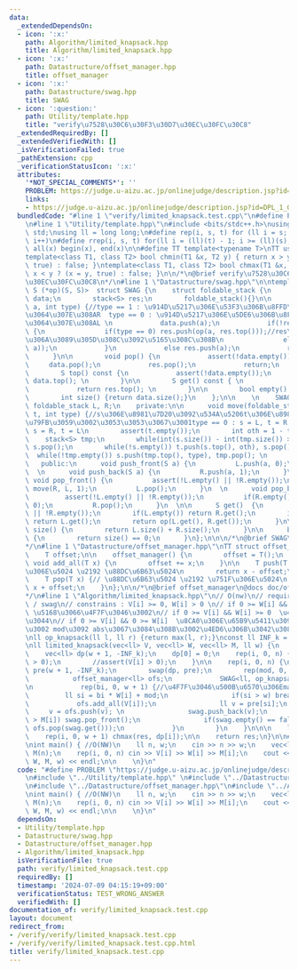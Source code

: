 ```yaml
---
data:
  _extendedDependsOn:
  - icon: ':x:'
    path: Algorithm/limited_knapsack.hpp
    title: Algorithm/limited_knapsack.hpp
  - icon: ':x:'
    path: Datastructure/offset_manager.hpp
    title: offset_manager
  - icon: ':x:'
    path: Datastructure/swag.hpp
    title: SWAG
  - icon: ':question:'
    path: Utility/template.hpp
    title: "verify\u7528\u30C6\u30F3\u30D7\u30EC\u30FC\u30C8"
  _extendedRequiredBy: []
  _extendedVerifiedWith: []
  _isVerificationFailed: true
  _pathExtension: cpp
  _verificationStatusIcon: ':x:'
  attributes:
    '*NOT_SPECIAL_COMMENTS*': ''
    PROBLEM: https://judge.u-aizu.ac.jp/onlinejudge/description.jsp?id=DPL_1_G&lang=jp
    links:
    - https://judge.u-aizu.ac.jp/onlinejudge/description.jsp?id=DPL_1_G&lang=jp
  bundledCode: "#line 1 \"verify/limited_knapsack.test.cpp\"\n#define PROBLEM \"https://judge.u-aizu.ac.jp/onlinejudge/description.jsp?id=DPL_1_G&lang=jp\"\
    \n#line 1 \"Utility/template.hpp\"\n#include <bits/stdc++.h>\nusing namespace\
    \ std;\nusing ll = long long;\n#define rep(i, s, t) for (ll i = s; i < (ll)(t);\
    \ i++)\n#define rrep(i, s, t) for(ll i = (ll)(t) - 1; i >= (ll)(s); i--)\n#define\
    \ all(x) begin(x), end(x)\n\n#define TT template<typename T>\nTT using vec = vector<T>;\n\
    template<class T1, class T2> bool chmin(T1 &x, T2 y) { return x > y ? (x = y,\
    \ true) : false; }\ntemplate<class T1, class T2> bool chmax(T1 &x, T2 y) { return\
    \ x < y ? (x = y, true) : false; }\n\n/*\n@brief verify\u7528\u30C6\u30F3\u30D7\
    \u30EC\u30FC\u30C8\n*/\n#line 1 \"Datastructure/swag.hpp\"\n\ntemplate<class S,\
    \ S (*op)(S, S)>  struct SWAG {\n    struct foldable_stack {\n        stack<S>\
    \ data;\n        stack<S> res;\n        foldable_stack(){}\n\n        void push(S\
    \ a, int type) {//type == 1 : \u914D\u5217\u306E\u53F3\u306B\u8FFD\u52A0\u3001\
    \u3064\u307E\u308AR  type == 0 : \u914D\u5217\u306E\u5DE6\u306B\u8FFD\u52A0\u3001\
    \u3064\u307E\u308AL \n            data.push(a);\n            if(!res.empty())\
    \ {\n               if(type == 0) res.push(op(a, res.top()));//res\u304C\u7A7A\
    \u306A\u3089\u305D\u308C\u3092\u5165\u308C\u308B\n               else res.push(op(res.top(),\
    \ a));\n            }\n            else res.push(a);\n            return;\n  \
    \      }\n\n        void pop() {\n            assert(!data.empty());\n       \
    \     data.pop();\n            res.pop();\n            return;\n        }\n\n\
    \        S top() const {\n            assert(!data.empty());\n            return\
    \ data.top(); \n        }\n\n        S get() const { \n            assert(!data.empty());\n\
    \            return res.top(); \n        }\n\n        bool empty() {return data.empty();}\n\
    \        int size() {return data.size();}\n    };\n\n    \n    SWAG() {}\n   \
    \ foldable_stack L, R;\n    private:\n\n      void move(foldable_stack& s, foldable_stack&\
    \ t, int type) {//s\u306E\u8981\u7D20\u3092\u534A\u5206t\u306E\u8981\u7D20\u306B\
    \u79FB\u3059\u3002\u3053\u3053\u3067\u3001type == 0 : s = L, t = R  type == 1\
    \ s = R, t = L\n        assert(t.empty());\n        int oth = 1 - type;\n    \
    \    stack<S> tmp;\n        while(int(s.size()) - int(tmp.size()) > 1) tmp.push(s.top()),\
    \ s.pop();\n        while(!s.empty()) t.push(s.top(), oth), s.pop(); \n      \
    \  while(!tmp.empty()) s.push(tmp.top(), type), tmp.pop(); \n      }\n    \n \
    \   public:\n      void push_front(S a) {\n          L.push(a, 0);\n      }\n\
    \  \n      void push_back(S a) {\n          R.push(a, 1);\n      }\n  \n     \
    \ void pop_front() {\n          assert(!L.empty() || !R.empty());\n          if(L.empty())\
    \ move(R, L, 1);\n          L.pop();\n      }\n  \n      void pop_back() {\n \
    \         assert(!L.empty() || !R.empty());\n          if(R.empty()) move(L, R,\
    \ 0);\n          R.pop();\n      }\n  \n\n      S get()  {\n        assert(!L.empty()\
    \ || !R.empty());\n        if(L.empty()) return R.get();\n        if(R.empty())\
    \ return L.get();\n        return op(L.get(), R.get());\n      }\n\n      int\
    \ size() {\n        return L.size() + R.size();\n      }\n\n      bool empty()\
    \ {\n        return size() == 0;\n      }\n};\n\n\n/*\n@brief SWAG\n@docs doc/swag.md\n\
    */\n#line 1 \"Datastructure/offset_manager.hpp\"\nTT struct offset_manager {\n\
    \    T offset;\n\n    offset_manager() {\n        offset = T();\n    }\n\n   \
    \ void add_all(T x) {\n        offset += x;\n    }\n\n    T push(T x) {// \u751F\
    \u306E\u5024 \u2192 \u88DC\u6B63\u5024\n        return x - offset;\n    }\n\n\
    \    T pop(T x) {// \u88DC\u6B63\u5024 \u2192 \u751F\u306E\u5024\n        return\
    \ x + offset;\n    }\n};\n\n/*\n@brief offset_manager\n@docs doc/offset_manager.md\n\
    */\n#line 1 \"Algorithm/limited_knapsack.hpp\"\n// O(nw)\n// require : offset_manager\
    \ / swag\n// constrains : V[i] >= 0, W[i] > 0 \n// if 0 >= W[i] && V[i] >= 0 \
    \ \u5168\u3066\u4F7F\u3046\u3002\n// if 0 >= V[i] && W[i] >= 0  \u4F7F\u308F\u306A\
    \u3044\n// if 0 >= V[i] && 0 >= W[i]  \u8CA0\u306E\u65B9\u5411\u3092\u6301\u3064\
    \u3002 mod\u3092 abs\u3067\u3084\u308B\u3002\u4ED6\u306B\u3042\u308B\uFF1F\n\n\
    \nll op_knapsack(ll l, ll r) {return max(l, r);}\nconst ll INF_k = 1001001001001001001;\n\
    \nll limited_knapsack(vec<ll> V, vec<ll> W, vec<ll> M, ll w) {\n    int n = V.size();\n\
    \    vec<ll> dp(w + 1, -INF_k);\n    dp[0] = 0;\n    rep(i, 0, n) {\n        assert(W[i]\
    \ > 0);\n        //assert(V[i] > 0);\n    }\n\n    rep(i, 0, n) {\n        vec<ll>\
    \ pre(w + 1, -INF_k);\n        swap(dp, pre);\n        rep(mod, 0, W[i]) {\n \
    \           offset_manager<ll> ofs;\n            SWAG<ll, op_knapsack> swag; \n\
    \n            rep(bi, 0, w + 1) {//\u4F7F\u3046\u500B\u6570\u306Emax\n       \
    \         ll si = bi * W[i] + mod;\n                if(si > w) break;\n\n    \
    \            ofs.add_all(V[i]);\n                ll v = pre[si];\n           \
    \     v = ofs.push(v); \n                swag.push_back(v);\n                if(bi\
    \ > M[i]) swag.pop_front();\n                if(swag.empty() == false) chmax(dp[si],\
    \ ofs.pop(swag.get()));\n            }\n        }\n    }\n\n\n    ll res = -1;\n\
    \    rep(i, 0, w + 1) chmax(res, dp[i]);\n\n    return res;\n}\n\n#line 6 \"verify/limited_knapsack.test.cpp\"\
    \nint main() { //O(NW)\n    ll n, w;\n    cin >> n >> w;\n    vec<ll> V(n), W(n),\
    \ M(n);\n    rep(i, 0, n) cin >> V[i] >> W[i] >> M[i];\n    cout << limited_knapsack(V,\
    \ W, M, w) << endl;\n\n    \n}\n"
  code: "#define PROBLEM \"https://judge.u-aizu.ac.jp/onlinejudge/description.jsp?id=DPL_1_G&lang=jp\"\
    \n#include \"../Utility/template.hpp\" \n#include \"../Datastructure/swag.hpp\"\
    \n#include \"../Datastructure/offset_manager.hpp\"\n#include \"../Algorithm/limited_knapsack.hpp\"\
    \nint main() { //O(NW)\n    ll n, w;\n    cin >> n >> w;\n    vec<ll> V(n), W(n),\
    \ M(n);\n    rep(i, 0, n) cin >> V[i] >> W[i] >> M[i];\n    cout << limited_knapsack(V,\
    \ W, M, w) << endl;\n\n    \n}\n"
  dependsOn:
  - Utility/template.hpp
  - Datastructure/swag.hpp
  - Datastructure/offset_manager.hpp
  - Algorithm/limited_knapsack.hpp
  isVerificationFile: true
  path: verify/limited_knapsack.test.cpp
  requiredBy: []
  timestamp: '2024-07-09 04:15:19+09:00'
  verificationStatus: TEST_WRONG_ANSWER
  verifiedWith: []
documentation_of: verify/limited_knapsack.test.cpp
layout: document
redirect_from:
- /verify/verify/limited_knapsack.test.cpp
- /verify/verify/limited_knapsack.test.cpp.html
title: verify/limited_knapsack.test.cpp
---
```

